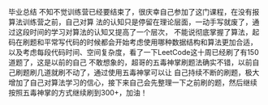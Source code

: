 毕业总结
	不知不觉训练营已经要结束了，很庆幸自己参加了这门课程，在没有报算法训练营之前，自己对算
法的认知只是停留在理论层面，一动手写就废了，通过这段时间的学习对算法的认知又提高了一个层次，
不能说彻底掌握了算法，起码在刷题和平常写代码的时候都会开始考虑使用哪种数据结构和算法更加合适，
以及考虑每段代码时间、空间复杂度，看了一下LeetCode这十周已经刷了有150道题了，这是以前的自己
不敢想象的，超哥的五毒神掌刷题法确实不错，以前自己刷题刷几道就刷不动了，通过使用五毒神掌可以让
自己持续不断的刷题，极大增加了自己对算法学习的信心，接下来自己会先整理一下之前刷的题，然后继续
按照五毒神掌的方式继续刷到300+，加油！